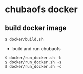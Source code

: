 # chubaofs docker

## build docker image

```
$ docker/build.sh
```

* build and run chubaofs

```
$ docker/run_docker.sh -b
$ docker/run_docker.sh -s
$ docker/run_docker.sh -c
```
